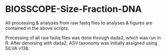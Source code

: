# BIOSSCOPE-Size-Fraction-DNA
All processing &amp; analyses from raw fastq files to analyses &amp; figures are contained in the above scripts.

Processing of all raw fastq files was done through dada2, which was run in R. After denoising with dada2, ASV taxonomy was initially assigned using SILVA v138. 
